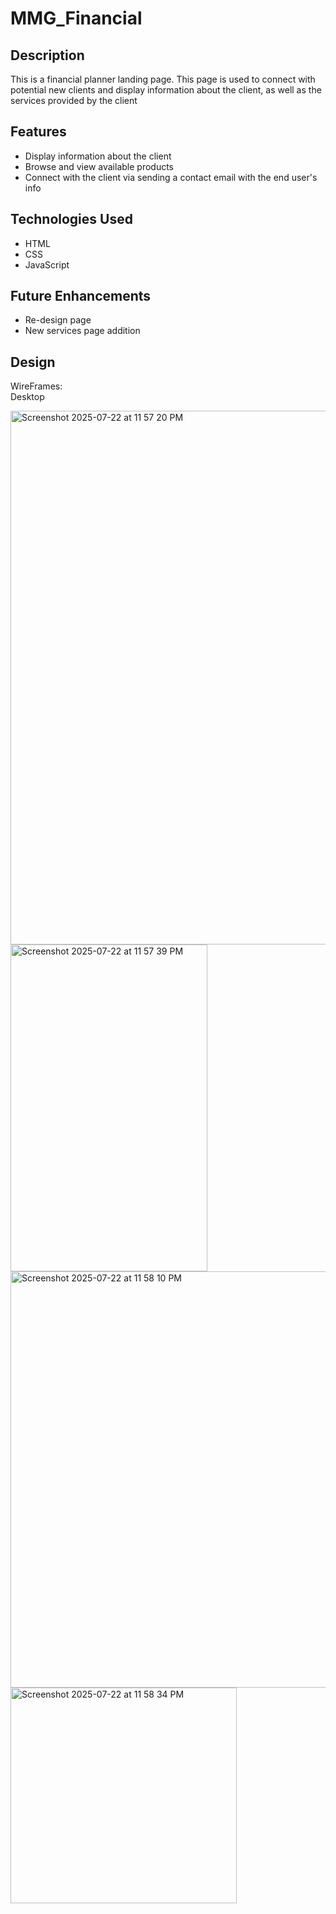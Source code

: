 # MMG_Financial

## Description
This is a financial planner landing page. This page is used to connect with potential new clients and display information about the client, as well as the services provided by the client

## Features
- Display information about the client
- Browse and view available products
- Connect with the client via sending a contact email with the end user's info


## Technologies Used
- HTML
- CSS
- JavaScript

## Future Enhancements
- Re-design page
- New services page addition

## Design
WireFrames: <br />
  Desktop
  
<img width="646" height="854" alt="Screenshot 2025-07-22 at 11 57 20 PM" src="https://github.com/user-attachments/assets/0c0d3173-7040-41ad-9cea-5805fcfc0d3e" />
<img width="315" height="523" alt="Screenshot 2025-07-22 at 11 57 39 PM" src="https://github.com/user-attachments/assets/3d3d9978-ea75-4b86-b3fb-361b7c293705" />
<img width="1162" height="666" alt="Screenshot 2025-07-22 at 11 58 10 PM" src="https://github.com/user-attachments/assets/303b3339-188b-429b-a23a-02e6ecc26629" />
<img width="362" height="345" alt="Screenshot 2025-07-22 at 11 58 34 PM" src="https://github.com/user-attachments/assets/5f8fff67-2273-4f6c-9a94-4856ab26db81" />




